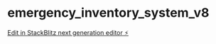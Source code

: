# emergency_inventory_system_v8

[Edit in StackBlitz next generation editor ⚡️](https://stackblitz.com/~/github.com/micEngineer/emergency_inventory_system_v8)